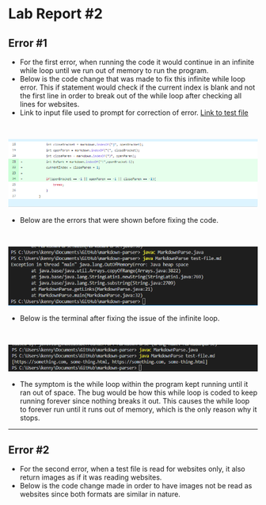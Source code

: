 # Lab Report #2

## Error #1
* For the first error, when running the code it would continue in an infinite while loop until we run out of memory to run the program.
* Below is the code change that was made to fix this infinite while loop error. This if statement would check if the current index is blank and not the first line in order to break out of the while loop after checking all lines for websites.
* Link to input file used to prompt for correction of error. [Link to test file](https://github.com/redagent750/markdown-parser/blob/main/test-file.md)
<br/>

![Image](error1codechange.png)

* Below are the errors that were shown before fixing the code.
<br/>

![Image](terminal1error.png)

* Below is the terminal after fixing the issue of the infinite loop.
<br/>

![Image](error1fixed.png)

* The symptom is the while loop within the program kept running until it ran out of space. The bug would be how this while loop is coded to keep running forever since nothing breaks it out. This causes the while loop to forever run until it runs out of memory, which is the only reason why it stops. 

---
## Error #2
* For the second error, when a test file is read for websites only, it also return images as if it was reading websites.
* Below is the code change made in order to have images not be read as websites since both formats are similar in nature.

